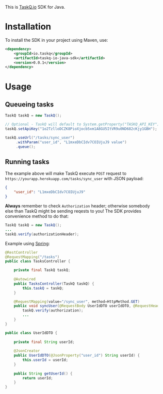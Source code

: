 This is [TaskQ.io](https://taskq.io) SDK for Java.

# Installation

To install the SDK in your project using Maven, use:

```xml
<dependency>
	<groupId>io.taskq</groupId>
	<artifactId>taskq-io-java-sdk</artifactId>
	<version>0.0.1</version>
</dependency>
```

# Usage

## Queueing tasks

```java
TaskQ taskQ = new TaskQ();

// Optional - TaskQ will default to System.getProperty("TASKQ_API_KEY") as set by Heroku
taskQ.setApiKey("1o2TzlloDCZK8PioXjocb5xm1A8GU5ItVR9u0ND682cKjy1GBH");

taskQ.useUrl("/tasks/sync_user")
	 .withParam("user_id", "L1mxeDbCIdv7COIUjuJ9 value")
	 .queue();
```

## Running tasks

The example above will make TaskQ execute `POST` request to `https://yourapp.herokuapp.com/tasks/sync_user` with JSON payload:

```json
{
	"user_id": "L1mxeDbCIdv7COIUjuJ9"
}
```

**Always** remember to check `Authorization` header; otherwise somebody else than TaskQ might be sending reqests to you! 
The SDK provides convenience method to do that:

```java
TaskQ taskQ = new TaskQ();
...
taskQ.verify(authorizationHeader);
```

Example using [Spring](https://spring.io/):

```java
@RestController
@RequestMapping("/tasks")
public class TasksController {

	private final TaskQ taskQ;
	
	@Autowired
	public TasksController(TaskQ taskQ) {
		this.taskQ = taskQ;
	}

	@RequestMapping(value="/sync_user", method=HttpMethod.GET)
	public void syncUser(@RequestBody UserIdDTO userIdDTO, @RequestHeader("Authorization") String authorization) {
		taskQ.verify(authorization);
		...
	}
}

public class UserIdDTO {
	
	private final String userId;
	
	@JsonCreator
	public UserIdDTO(@JsonProperty("user_id") String userId) {
		this.userId = userId;
	}
	
	public String getUserId() {
		return userId;
	}
}
```